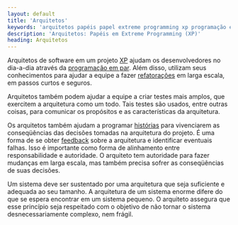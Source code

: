 ```yaml
---
layout: default
title: 'Arquitetos'
keywords: 'arquitetos papéis papel extreme programming xp programação extrema'
description: 'Arquitetos: Papéis em Extreme Programming (XP)'
heading: Arquitetos
---
```

Arquitetos de software em um projeto [XP][] ajudam os desenvolvedores no dia-a-dia através da [programação em par][par]. Além disso, utilizam seus conhecimentos para ajudar a equipe a fazer [refatorações][ref] em larga escala, em passos curtos e seguros.

Arquitetos também podem ajudar a equipe a criar testes mais amplos, que exercitem a arquitetura como um todo. Tais testes são usados, entre outras coisas, para comunicar os propósitos e as características da arquitetura.

Os arquitetos também ajudam a programar [histórias][h] para vivenciarem as conseqüências das decisões tomadas na arquitetura do projeto. É uma forma de se obter [feedback][f] sobre a arquitetura e identificar eventuais falhas. Isso é importante como forma de alinhamento entre responsabilidade e autoridade. O arquiteto tem autoridade para fazer mudanças em larga escala, mas também precisa sofrer as conseqüências de suas decisões.

Um sistema deve ser sustentado por uma arquitetura que seja suficiente e adequada ao seu tamanho. A arquitetura de um sistema enorme difere do que se espera encontrar em um sistema pequeno. O arquiteto assegura que esse princípio seja respeitado com o objetivo de não tornar o sistema desnecessariamente complexo, nem frágil.

[XP]:			/xp
[par]:			/xp/praticas/programacao_par
[ref]:			/xp/praticas/refatoracao
[h]:			/xp/praticas/historias
[f]:			/xp/valores/feedback